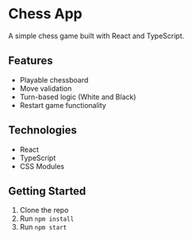# Chess App
A simple chess game built with React and TypeScript.

## Features
- Playable chessboard
- Move validation
- Turn-based logic (White and Black)
- Restart game functionality

## Technologies
- React
- TypeScript
- CSS Modules

## Getting Started
1. Clone the repo
2. Run `npm install`
3. Run `npm start`
